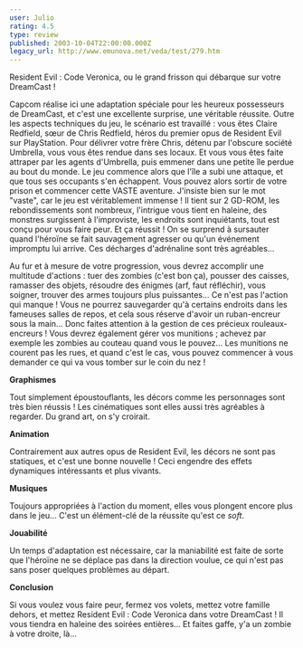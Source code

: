 ```yaml
---
user: Julio
rating: 4.5
type: review
published: 2003-10-04T22:00:00.000Z
legacy_url: http://www.emunova.net/veda/test/279.htm
---
```

Resident Evil : Code Veronica, ou le grand frisson qui débarque sur votre DreamCast !  

Capcom réalise ici une adaptation spéciale pour les heureux possesseurs de DreamCast, et c'est une excellente surprise, une véritable réussite. Outre les aspects techniques du jeu, le scénario est travaillé : vous êtes Claire Redfield, sœur de Chris Redfield, héros du premier opus de Resident Evil sur PlayStation. Pour délivrer votre frère Chris, détenu par l'obscure société Umbrella, vous vous êtes rendue dans ses locaux. Et vous vous êtes faite attraper par les agents d'Umbrella, puis emmener dans une petite île perdue au bout du monde. Le jeu commence alors que l'île a subi une attaque, et que tous ses occupants s'en échappent. Vous pouvez alors sortir de votre prison et commencer cette VASTE aventure. J'insiste bien sur le mot "vaste", car le jeu est véritablement immense ! Il tient sur 2 GD-ROM, les rebondissements sont nombreux, l'intrigue vous tient en haleine, des monstres surgissent à l'improviste, les endroits sont inquiétants, tout est conçu pour vous faire peur. Et ça réussit ! On se surprend à sursauter quand l'héroïne se fait sauvagement agresser ou qu'un événement impromptu lui arrive. Ces décharges d'adrénaline sont très agréables...  

  

Au fur et à mesure de votre progression, vous devrez accomplir une multitude d'actions : tuer des zombies (c'est bon ça), pousser des caisses, ramasser des objets, résoudre des énigmes (arf, faut réfléchir), vous soigner, trouver des armes toujours plus puissantes... Ce n'est pas l'action qui manque ! Vous ne pourrez sauvegarder qu'à certains endroits dans les fameuses salles de repos, et cela sous réserve d'avoir un ruban-encreur sous la main... Donc faites attention à la gestion de ces précieux rouleaux-encreurs ! Vous devrez également gérer vos munitions ; achevez par exemple les zombies au couteau quand vous le pouvez... Les munitions ne courent pas les rues, et quand c'est le cas, vous pouvez commencer à vous demander ce qui va vous tomber sur le coin du nez !  

  

  

**Graphismes**  

  

Tout simplement époustouflants, les décors comme les personnages sont très bien réussis ! Les cinématiques sont elles aussi très agréables à regarder. Du grand art, on s'y croirait.  

  

  

**Animation**  

  

Contrairement aux autres opus de Resident Evil, les décors ne sont pas statiques, et c'est une bonne nouvelle ! Ceci engendre des effets dynamiques intéressants et plus vivants.  

  

  

**Musiques**  

  

Toujours appropriées à l'action du moment, elles vous plongent encore plus dans le jeu... C'est un élément-clé de la réussite qu'est ce _soft_.  

  

  

**Jouabilité**  

  

Un temps d'adaptation est nécessaire, car la maniabilité est faite de sorte que l'héroïne ne se déplace pas dans la direction voulue, ce qui n'est pas sans poser quelques problèmes au départ.  

  

  

  

**Conclusion**  

  

Si vous voulez vous faire peur, fermez vos volets, mettez votre famille dehors, et mettez Resident Evil : Code Veronica dans votre DreamCast ! Il vous tiendra en haleine des soirées entières... Et faites gaffe, y'a un zombie à votre droite, là...